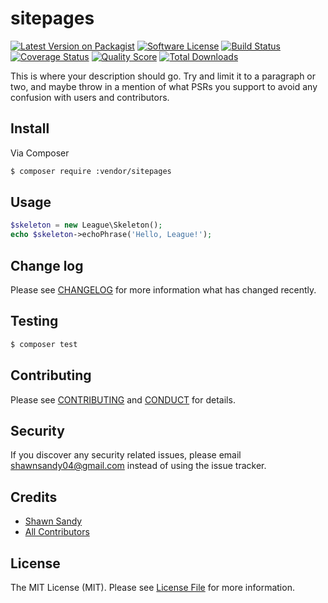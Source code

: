# sitepages

[![Latest Version on Packagist][ico-version]][link-packagist]
[![Software License][ico-license]](LICENSE.md)
[![Build Status][ico-travis]][link-travis]
[![Coverage Status][ico-scrutinizer]][link-scrutinizer]
[![Quality Score][ico-code-quality]][link-code-quality]
[![Total Downloads][ico-downloads]][link-downloads]

This is where your description should go. Try and limit it to a paragraph or two, and maybe throw in a mention of what
PSRs you support to avoid any confusion with users and contributors.

## Install

Via Composer

``` bash
$ composer require :vendor/sitepages
```

## Usage

``` php
$skeleton = new League\Skeleton();
echo $skeleton->echoPhrase('Hello, League!');
```

## Change log

Please see [CHANGELOG](CHANGELOG.md) for more information what has changed recently.

## Testing

``` bash
$ composer test
```

## Contributing

Please see [CONTRIBUTING](CONTRIBUTING.md) and [CONDUCT](CONDUCT.md) for details.

## Security

If you discover any security related issues, please email shawnsandy04@gmail.com instead of using the issue tracker.

## Credits

- [Shawn Sandy][link-author]
- [All Contributors][link-contributors]

## License

The MIT License (MIT). Please see [License File](LICENSE.md) for more information.

[ico-version]: https://img.shields.io/packagist/v/:vendor/sitepages.svg?style=flat-square
[ico-license]: https://img.shields.io/badge/license-MIT-brightgreen.svg?style=flat-square
[ico-travis]: https://img.shields.io/travis/:vendor/sitepages/master.svg?style=flat-square
[ico-scrutinizer]: https://img.shields.io/scrutinizer/coverage/g/:vendor/sitepages.svg?style=flat-square
[ico-code-quality]: https://img.shields.io/scrutinizer/g/:vendor/sitepages.svg?style=flat-square
[ico-downloads]: https://img.shields.io/packagist/dt/:vendor/sitepages.svg?style=flat-square

[link-packagist]: https://packagist.org/packages/:vendor/sitepages
[link-travis]: https://travis-ci.org/:vendor/sitepages
[link-scrutinizer]: https://scrutinizer-ci.com/g/:vendor/sitepages/code-structure
[link-code-quality]: https://scrutinizer-ci.com/g/:vendor/sitepages
[link-downloads]: https://packagist.org/packages/:vendor/sitepages
[link-author]: https://github.com/shawnsandy
[link-contributors]: ../../contributors
